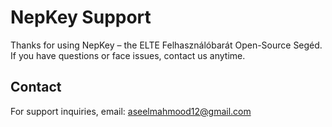 # NepKey Support
Thanks for using NepKey – the ELTE Felhasználóbarát Open-Source Segéd. If you have questions or face issues, contact us anytime.
## Contact
For support inquiries, email: aseelmahmood12@gmail.com
